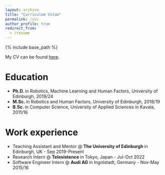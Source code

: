 ```yaml
---
layout: archive
title: "Curriculum Vitae"
permalink: /cv/
author_profile: true
redirect_from:
  - /resume
---
```


{% include base_path %}

My CV can be found [here](https://etriantafyllidis.github.io/files/cv_triantafyllidis.pdf).

Education
======
* <b> Ph.D. </b> in Robotics, Machine Learning and Human Factors, University of Edinburgh, 2019/24
* <b> M.Sc. </b> in Robotics and Human Factors, University of Edinburgh, 2018/19
* <b> B.Sc. </b> in Computer Science, University of Applied Sciences in Kavala, 2011/16

Work experience
======
* Teaching Assistant and Mentor @ <b> The University of Edinburgh </b> in Edinburgh, UK - Sep 2019-Present
* Research Intern @ <b> Telexistence </b> in Tokyo, Japan - Jul-Oct 2022
* Software Engineer Intern @ <b> Audi AG </b> in Ingolstadt, Germany - Nov-May 2015/16